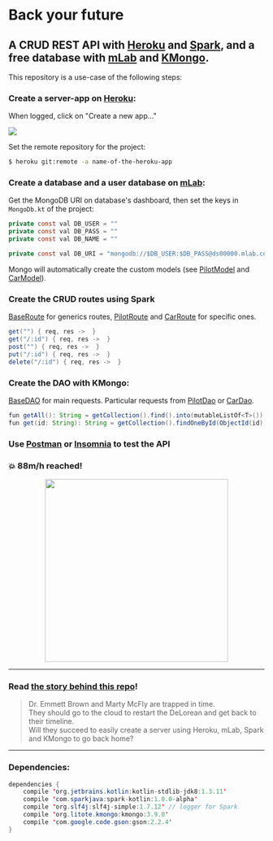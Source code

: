 # Back your future

## A CRUD REST API with [Heroku](https://www.heroku.com/) and [Spark](http://sparkjava.com/), and a free database with [mLab](https://mlab.com/) and [KMongo](https://litote.org/kmongo/).

This repository is a use-case of the following steps:

### Create a server-app on [Heroku](https://www.heroku.com/):

When logged, click on "Create a new app..."

<img src="https://cdn-images-1.medium.com/max/800/1*lFE7Rr6ajm-vjwWqunLtjg.png"/>

Set the remote repository for the project:

```bash
$ heroku git:remote -a name-of-the-heroku-app
```

### Create a database and a user database on [mLab](https://mlab.com/):

Get the MongoDB URI on database's dashboard, then set the keys in `MongoDb.kt` of the project:  

```java
private const val DB_USER = ""
private const val DB_PASS = ""
private const val DB_NAME = ""

private const val DB_URI = "mongodb://$DB_USER:$DB_PASS@ds00000.mlab.com:00000/$DB_NAME"
```
Mongo will automatically create the custom models (see [PilotModel](https://github.com/gitdefllo/back-your-future/blob/master/src/main/kotlin/app/api/model/PilotModel.kt) and [CarModel](https://github.com/gitdefllo/back-your-future/blob/master/src/main/kotlin/app/api/model/CarModel.kt)).

### Create the CRUD routes using Spark

[BaseRoute](https://github.com/gitdefllo/back-your-future/blob/master/src/main/kotlin/app/api/route/BaseRoute.kt) for generics routes, [PilotRoute](https://github.com/gitdefllo/back-your-future/blob/master/src/main/kotlin/app/api/route/PilotRoute.kt) and [CarRoute](https://github.com/gitdefllo/back-your-future/blob/master/src/main/kotlin/app/api/route/CarRoute.kt) for specific ones.

```java
get("") { req, res ->  }
get("/:id") { req, res ->  }
post("") { req, res ->  }
put("/:id") { req, res ->  }
delete("/:id") { req, res ->  }
```

### Create the DAO with KMongo:

[BaseDAO](https://github.com/gitdefllo/back-your-future/blob/master/src/main/kotlin/app/api/route/BaseRoute.kt) for main requests. Particular requests from [PilotDao](https://github.com/gitdefllo/back-your-future/blob/master/src/main/kotlin/app/api/dao/PilotDao.kt) or [CarDao](https://github.com/gitdefllo/back-your-future/blob/master/src/main/kotlin/app/api/dao/CarDao.kt).

```java
fun getAll(): String = getCollection().find().into(mutableListOf<T>()).toJson()
fun get(id: String): String = getCollection().findOneById(ObjectId(id)).toJson()
```

### Use [Postman](https://www.getpostman.com/) or [Insomnia](https://insomnia.rest/) to test the API

### :boom: 88m/h reached! 

<p align="center">
  <img src="https://media.giphy.com/media/xsF1FSDbjguis/giphy.gif" width="360" />
</p>

------

### Read [the story behind this repo](https://medium.com/@fllo/kotlin-back-your-future-2b5b6816e911)!

> Dr. Emmett Brown and Marty McFly are trapped in time.  
> They should go to the cloud to restart the DeLorean and get back to their timeline.   
> Will they succeed to easily create a server using Heroku, mLab, Spark and KMongo to go back home?  

------

### Dependencies:

```java
dependencies {
    compile 'org.jetbrains.kotlin:kotlin-stdlib-jdk8:1.3.11'
    compile 'com.sparkjava:spark-kotlin:1.0.0-alpha'
    compile 'org.slf4j:slf4j-simple:1.7.12' // logger for Spark
    compile 'org.litote.kmongo:kmongo:3.9.0'
    compile 'com.google.code.gson:gson:2.2.4'
}
```
